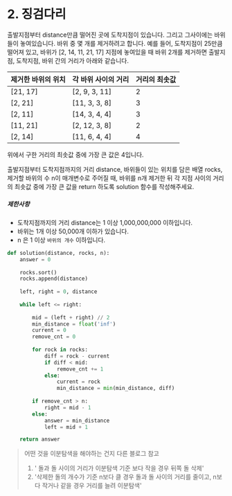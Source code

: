 # 2. 징검다리

출발지점부터 distance만큼 떨어진 곳에 도착지점이 있습니다. 그리고 그사이에는 바위들이 놓여있습니다. 바위 중 몇 개를 제거하려고 합니다.
예를 들어, 도착지점이 25만큼 떨어져 있고, 바위가 [2, 14, 11, 21, 17] 지점에 놓여있을 때 바위 2개를 제거하면 출발지점, 도착지점, 바위 간의 거리가 아래와 같습니다.

| 제거한 바위의 위치 | 각 바위 사이의 거리 | 거리의 최솟값 |
| ------------------ | ------------------- | ------------- |
| [21, 17]           | [2, 9, 3, 11]       | 2             |
| [2, 21]            | [11, 3, 3, 8]       | 3             |
| [2, 11]            | [14, 3, 4, 4]       | 3             |
| [11, 21]           | [2, 12, 3, 8]       | 2             |
| [2, 14]            | [11, 6, 4, 4]       | 4             |

위에서 구한 거리의 최솟값 중에 가장 큰 값은 4입니다.

출발지점부터 도착지점까지의 거리 distance, 바위들이 있는 위치를 담은 배열 rocks, 제거할 바위의 수 n이 매개변수로 주어질 때, 바위를 n개 제거한 뒤 각 지점 사이의 거리의 최솟값 중에 가장 큰 값을 return 하도록 solution 함수를 작성해주세요.

##### 제한사항

- 도착지점까지의 거리 distance는 1 이상 1,000,000,000 이하입니다.
- 바위는 1개 이상 50,000개 이하가 있습니다.
- n 은 1 이상 `바위의 개수` 이하입니다.

```python
def solution(distance, rocks, n):
    answer = 0
    
    rocks.sort() 
    rocks.append(distance) 
    
    left, right = 0, distance  
    
    while left <= right:
        
        mid = (left + right) // 2  
        min_distance = float('inf')  
        current = 0 
        remove_cnt = 0  
        
        for rock in rocks:
            diff = rock - current
            if diff < mid: 
                remove_cnt += 1
            else:  
                current = rock  
                min_distance = min(min_distance, diff) 
                
        if remove_cnt > n:
            right = mid - 1
        else:
            answer = min_distance
            left = mid + 1

    return answer
```

> 어떤 것을 이분탐색을 해야하는 건지 다른 블로그 참고
>
> 1. ' 돌과 돌 사이의 거리가 이분탐색 기준 보다 작을 경우 뒤쪽 돌 삭제'
> 2.  '삭제한 돌의 개수가 기준 n보다 클 경우 돌과 돌 사이의 거리를 줄이고, n보다 작거나 같을 경우 거리를 늘려 이분탐색'